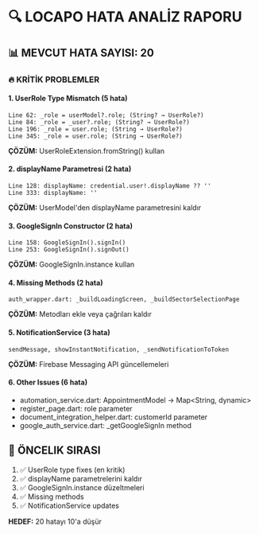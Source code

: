 # 🔍 LOCAPO HATA ANALİZ RAPORU

## **📊 MEVCUT HATA SAYISI: 20**

### **🔥 KRİTİK PROBLEMLER**

#### **1. UserRole Type Mismatch (5 hata)**
```
Line 62: _role = userModel?.role; (String? → UserRole?)
Line 84: _role = _user?.role; (String? → UserRole?)  
Line 196: _role = user.role; (String → UserRole?)
Line 345: _role = user.role; (String → UserRole?)
```
**ÇÖZÜM:** UserRoleExtension.fromString() kullan

#### **2. displayName Parametresi (2 hata)**
```
Line 128: displayName: credential.user!.displayName ?? ''
Line 333: displayName: ''
```
**ÇÖZÜM:** UserModel'den displayName parametresini kaldır

#### **3. GoogleSignIn Constructor (2 hata)**
```
Line 158: GoogleSignIn().signIn()
Line 253: GoogleSignIn().signOut()
```
**ÇÖZÜM:** GoogleSignIn.instance kullan

#### **4. Missing Methods (2 hata)**
```
auth_wrapper.dart: _buildLoadingScreen, _buildSectorSelectionPage
```
**ÇÖZÜM:** Metodları ekle veya çağrıları kaldır

#### **5. NotificationService (3 hata)**
```
sendMessage, showInstantNotification, _sendNotificationToToken
```
**ÇÖZÜM:** Firebase Messaging API güncellemeleri

#### **6. Other Issues (6 hata)**
- automation_service.dart: AppointmentModel → Map<String, dynamic>
- register_page.dart: role parameter
- document_integration_helper.dart: customerId parameter
- google_auth_service.dart: _getGoogleSignIn method

## **🎯 ÖNCELIK SIRASI**
1. ✅ UserRole type fixes (en kritik)
2. ✅ displayName parametrelerini kaldır  
3. ✅ GoogleSignIn.instance düzeltmeleri
4. ✅ Missing methods
5. ✅ NotificationService updates

**HEDEF:** 20 hatayı 10'a düşür